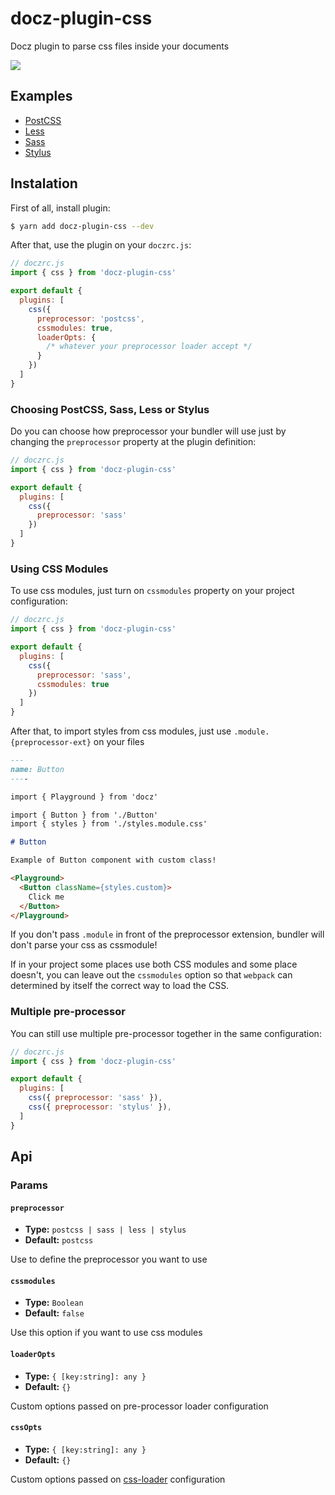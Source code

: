 # docz-plugin-css

Docz plugin to parse css files inside your documents

![](https://cdn-std.dprcdn.net/files/acc_649651/4Q4QBN)

## Examples

- [PostCSS](https://github.com/pedronauck/docz/tree/master/examples/css-postcss)
- [Less](https://github.com/pedronauck/docz/tree/master/examples/css-less)
- [Sass](https://github.com/pedronauck/docz/tree/master/examples/css-sass)
- [Stylus](https://github.com/pedronauck/docz/tree/master/examples/css-stylus)

## Instalation

First of all, install plugin:

```bash
$ yarn add docz-plugin-css --dev
```

After that, use the plugin on your `doczrc.js`:

```js
// doczrc.js
import { css } from 'docz-plugin-css'

export default {
  plugins: [
    css({
      preprocessor: 'postcss',
      cssmodules: true,
      loaderOpts: {
        /* whatever your preprocessor loader accept */
      }
    })
  ]
}
```

### Choosing PostCSS, Sass, Less or Stylus

Do you can choose how preprocessor your bundler will use just by changing the `preprocessor` property at the plugin definition:

```js
// doczrc.js
import { css } from 'docz-plugin-css'

export default {
  plugins: [
    css({
      preprocessor: 'sass'
    })
  ]
}
```

### Using CSS Modules

To use css modules, just turn on `cssmodules` property on your project configuration:

```js
// doczrc.js
import { css } from 'docz-plugin-css'

export default {
  plugins: [
    css({
      preprocessor: 'sass',
      cssmodules: true
    })
  ]
}
```

After that, to import styles from css modules, just use `.module.{preprocessor-ext}` on your files

```markdown
---
name: Button
----

import { Playground } from 'docz'

import { Button } from './Button'
import { styles } from './styles.module.css'

# Button

Example of Button component with custom class!

<Playground>
  <Button className={styles.custom}>
    Click me
  </Button>
</Playground>
```

If you don't pass `.module` in front of the preprocessor extension, bundler will don't parse your css as cssmodule!

If in your project some places use both CSS modules and some place doesn't, you can leave out the `cssmodules` option so that `webpack` can determined by itself the correct way to load the CSS.

### Multiple pre-processor

You can still use multiple pre-processor together in the same configuration:

```js
// doczrc.js
import { css } from 'docz-plugin-css'

export default {
  plugins: [
    css({ preprocessor: 'sass' }),
    css({ preprocessor: 'stylus' }),
  ]
}
```

## Api

### Params

#### `preprocessor`

- **Type:** `postcss | sass | less | stylus`
- **Default:** `postcss`

Use to define the preprocessor you want to use

#### `cssmodules`
- **Type:** `Boolean`
- **Default:** `false`

Use this option if you want to use css modules

#### `loaderOpts`
- **Type:** `{ [key:string]: any }`
- **Default:** `{}`

Custom options passed on pre-processor loader configuration

#### `cssOpts`
- **Type:** `{ [key:string]: any }`
- **Default:** `{}`

Custom options passed on [css-loader](https://github.com/webpack-contrib/css-loader) configuration
